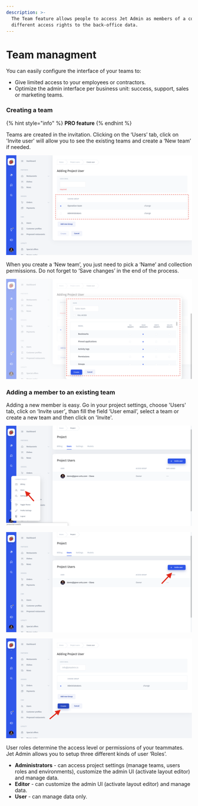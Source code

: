 ```yaml
---
description: >-
  The Team feature allows people to access Jet Admin as members of a cohort with
  different access rights to the back-office data.
---
```


# Team managment

You can easily configure the interface of your teams to:

* Give limited access to your employees or contractors.
* Optimize the admin interface per business unit: success, support, sales or marketing teams.

### Creating a team

{% hint style="info" %}
**PRO feature**
{% endhint %}

Teams are created in the invitation. Clicking on the ‘Users’ tab, click on 'Invite user' will allow you to see the existing teams and create a ‘New team’ if needed.

![](../.gitbook/assets/snimok-ekrana-2019-01-15-v-1.05.55.png)

When you create a ‘New team’, you just need to pick a ‘Name’ and collection permissions. Do not forget to ‘Save changes’ in the end of the process.

![](../.gitbook/assets/snimok-ekrana-2019-01-15-v-1.07.08.png)

### Adding a member to an existing team

Adding a new member is easy. Go in your project settings, choose 'Users' tab, click on ‘Invite user’**,**  than fill the field ‘User email’, select a team or create a new team and then click on 'Invite'.

![](../.gitbook/assets/snimok-ekrana-2019-01-15-v-0.58.28.png)

![](../.gitbook/assets/snimok-ekrana-2019-01-15-v-0.58.50.png)

![](../.gitbook/assets/snimok-ekrana-2019-01-15-v-0.59.16.png)

User roles determine the access level or permissions of your teammates. Jet Admin allows you to setup three different kinds of user ‘Roles’.

* **Administrators** - can access project settings \(manage teams, users roles and environments\), customize the admin UI \(activate layout editor\) and manage data.
* **Editor** - can customize the admin UI \(activate layout editor\) and manage data.
* **User** - can manage data only.

